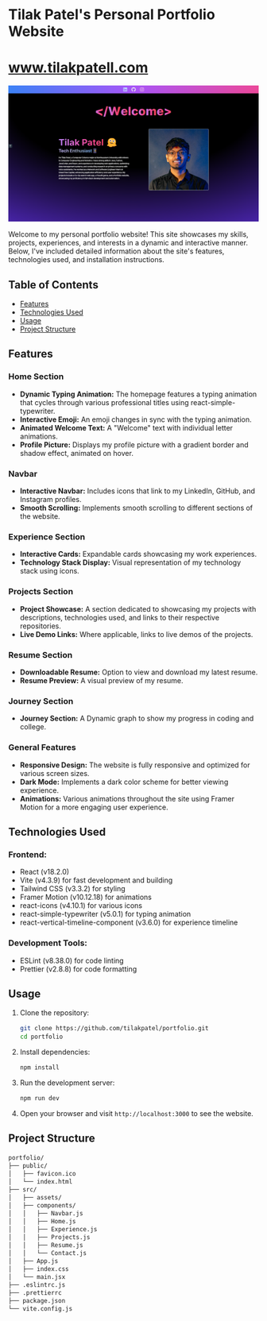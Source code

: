 # Tilak Patel's Personal Portfolio Website
# www.tilakpatell.com
![Screenshot of my portfolio website](website.png)

Welcome to my personal portfolio website! This site showcases my skills, projects, experiences, and interests in a dynamic and interactive manner. Below, I've included detailed information about the site's features, technologies used, and installation instructions.

## Table of Contents
- [Features](#features)
- [Technologies Used](#technologies-used)
- [Usage](#usage)
- [Project Structure](#project-structure)

## Features

### Home Section
- **Dynamic Typing Animation:** The homepage features a typing animation that cycles through various professional titles using react-simple-typewriter.
- **Interactive Emoji:** An emoji changes in sync with the typing animation.
- **Animated Welcome Text:** A "Welcome" text with individual letter animations.
- **Profile Picture:** Displays my profile picture with a gradient border and shadow effect, animated on hover.

### Navbar
- **Interactive Navbar:** Includes icons that link to my LinkedIn, GitHub, and Instagram profiles.
- **Smooth Scrolling:** Implements smooth scrolling to different sections of the website.

### Experience Section
- **Interactive Cards:** Expandable cards showcasing my work experiences.
- **Technology Stack Display:** Visual representation of my technology stack using icons.

### Projects Section
- **Project Showcase:** A section dedicated to showcasing my projects with descriptions, technologies used, and links to their respective repositories.
- **Live Demo Links:** Where applicable, links to live demos of the projects.

### Resume Section
- **Downloadable Resume:** Option to view and download my latest resume.
- **Resume Preview:** A visual preview of my resume.

### Journey Section
- **Journey Section:** A Dynamic graph to show my progress in coding and college.

### General Features
- **Responsive Design:** The website is fully responsive and optimized for various screen sizes.
- **Dark Mode:** Implements a dark color scheme for better viewing experience.
- **Animations:** Various animations throughout the site using Framer Motion for a more engaging user experience.

## Technologies Used

### Frontend:
- React (v18.2.0)
- Vite (v4.3.9) for fast development and building
- Tailwind CSS (v3.3.2) for styling
- Framer Motion (v10.12.18) for animations
- react-icons (v4.10.1) for various icons
- react-simple-typewriter (v5.0.1) for typing animation
- react-vertical-timeline-component (v3.6.0) for experience timeline

### Development Tools:
- ESLint (v8.38.0) for code linting
- Prettier (v2.8.8) for code formatting

## Usage
1. Clone the repository:
    ```bash
    git clone https://github.com/tilakpatel/portfolio.git
    cd portfolio
    ```

2. Install dependencies:
    ```bash
    npm install
    ```

3. Run the development server:
    ```bash
    npm run dev
    ```

4. Open your browser and visit `http://localhost:3000` to see the website.

## Project Structure
```plaintext
portfolio/
├── public/
│   ├── favicon.ico
│   └── index.html
├── src/
│   ├── assets/
│   ├── components/
│   │   ├── Navbar.js
│   │   ├── Home.js
│   │   ├── Experience.js
│   │   ├── Projects.js
│   │   ├── Resume.js
│   │   └── Contact.js
│   ├── App.js
│   ├── index.css
│   └── main.jsx
├── .eslintrc.js
├── .prettierrc
├── package.json
└── vite.config.js
